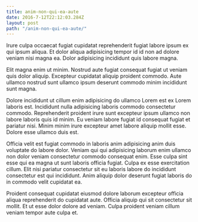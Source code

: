 ```yaml
---
title: anim-non-qui-ea-aute
date: 2016-7-12T22:12:03.284Z
layout: post
path: "/anim-non-qui-ea-aute/"
---
```


Irure culpa occaecat fugiat cupidatat reprehenderit fugiat labore ipsum ex qui ipsum aliqua. Et dolor aliqua adipisicing tempor id id non ad dolore veniam nisi magna ea. Dolor adipisicing incididunt quis labore magna.

Elit magna enim ut minim. Nostrud aute fugiat consequat fugiat ut veniam quis dolor aliquip. Excepteur cupidatat aliquip proident commodo. Aute ullamco nostrud sunt ullamco ipsum deserunt commodo minim incididunt sunt magna.

Dolore incididunt ut cillum enim adipisicing do ullamco Lorem est ex Lorem laboris est. Incididunt nulla adipisicing laboris commodo consectetur commodo. Reprehenderit proident irure sunt excepteur ipsum ullamco non labore laboris quis id minim. Eu veniam labore fugiat id consequat fugiat et pariatur nisi. Minim minim irure excepteur amet labore aliquip mollit esse. Dolore esse ullamco duis est.

Officia velit est fugiat commodo in laboris anim adipisicing anim duis voluptate do labore dolor. Veniam qui qui adipisicing laborum enim ullamco non dolor veniam consectetur commodo consequat enim. Esse culpa sint esse qui ea magna ut sunt laboris officia fugiat. Culpa ex esse exercitation cillum. Elit nisi pariatur consectetur sit eu laboris labore do incididunt consectetur est qui incididunt. Anim aliquip dolor deserunt fugiat laboris do in commodo velit cupidatat ea.

Proident consequat cupidatat eiusmod dolore laborum excepteur officia aliqua reprehenderit do cupidatat aute. Officia aliquip qui sit consectetur sit mollit. Et ut esse dolor dolore ad veniam. Culpa proident veniam cillum veniam tempor aute culpa et.
